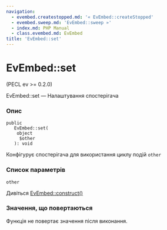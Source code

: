 ```yaml
---
navigation:
  - evembed.createstopped.md: '« EvEmbed::createStopped'
  - evembed.sweep.md: 'EvEmbed::sweep »'
  - index.md: PHP Manual
  - class.evembed.md: EvEmbed
title: 'EvEmbed::set'
---
```

# EvEmbed::set

(PECL ev >= 0.2.0)

EvEmbed::set — Налаштування спостерігача

### Опис

```methodsynopsis
public
   EvEmbed::set(
    object
     $other
   ): void
```

Конфігурує спостерігача для використання циклу подій `other`

### Список параметрів

`other`

Дивіться [EvEmbed::construct()](evembed.construct.md)

### Значення, що повертаються

Функція не повертає значення після виконання.
